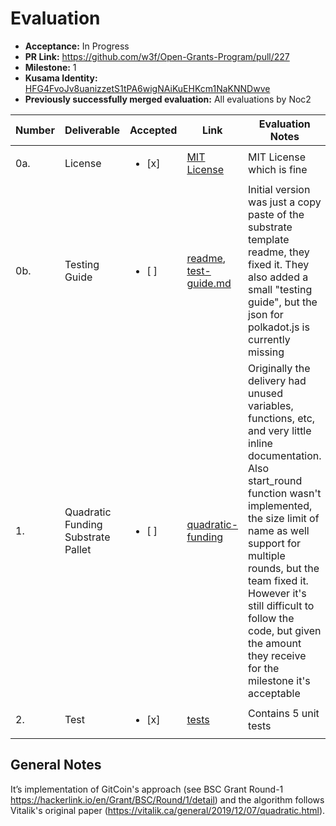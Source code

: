 # Evaluation

* **Acceptance:** In Progress
* **PR Link:** https://github.com/w3f/Open-Grants-Program/pull/227
* **Milestone:** 1
* **Kusama Identity:** [HFG4FvoJv8uanizzetS1tPA6wigNAiKuEHKcm1NaKNNDwve](https://polkascan.io/pre/kusama/account/HFG4FvoJv8uanizzetS1tPA6wigNAiKuEHKcm1NaKNNDwve)
* **Previously successfully merged evaluation:** All evaluations by Noc2

| Number | Deliverable | Accepted | Link | Evaluation Notes |
| ------------- | ------------- | ------------- | ------------- |------------- |
| 0a. | License | <ul><li>[x] </li></ul> | [MIT License](https://github.com/zhangjiannan/QFgrant/blob/main/LICENSE) |  MIT License which is fine  |
| 0b. | Testing Guide | <ul><li>[ ] </li></ul> | [readme](https://github.com/zhangjiannan/QFgrant), [test-guide.md](https://github.com/zhangjiannan/QFgrant/blob/b663677d5a5182fccc260db4ed986bb920911cc3/doc/test-guide.md) | Initial version was just a copy paste of the substrate template readme, they fixed it. They also added a small "testing guide", but the json for polkadot.js is currently missing |
| 1. | Quadratic Funding Substrate Pallet | <ul><li>[ ] </li></ul> | [quadratic-funding](https://github.com/zhangjiannan/QFgrant/blob/c5048f3e45846af8d4361bce1e9f0bed12d60e41/pallets/quadratic-funding/src/lib.rs)| Originally the delivery had unused variables, functions, etc, and very little inline documentation. Also start_round function wasn't implemented, the size limit of name as well support for multiple rounds, but the team fixed it. However it's still difficult to follow the code, but given the amount they receive for the milestone it's acceptable |
| 2. | 	Test | <ul><li>[x] </li></ul> | [tests](https://github.com/zhangjiannan/QFgrant/blob/main/pallets/quadratic-funding/src/tests.rs) | Contains 5 unit tests |


## General Notes

It’s implementation of GitCoin's approach (see BSC Grant Round-1 https://hackerlink.io/en/Grant/BSC/Round/1/detail) and the algorithm follows Vitalik's original paper (https://vitalik.ca/general/2019/12/07/quadratic.html). 